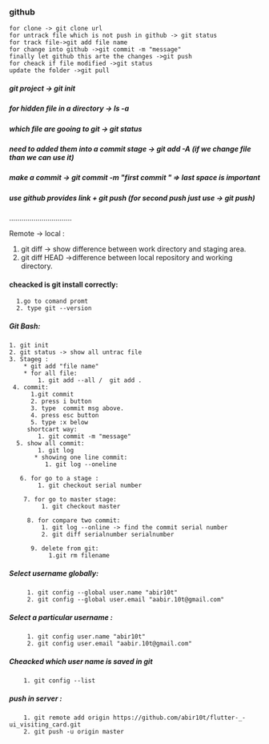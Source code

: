   ### github  
    for clone -> git clone url
    for untrack file which is not push in github -> git status
    for track file->git add file name
    for change into github ->git commit -m "message"
    finally let github this arte the changes ->git push
    for cheack if file modified ->git status
    update the folder ->git pull

   ##### git project -> git init 
   ##### for hidden file in a directory -> ls -a
   ##### which file are gooing to git -> git status
   ##### need to added them into a commit stage -> git add -A (if we change file than we can use it)
   ##### make a commit ->  git commit -m "first commit " => last space is important
  ##### use github provides link + git push (for second push just use -> git push)
  
  
  
  
  ...............................
  
  Remote -> local :
  1. git diff -> show difference between work directory and staging area.
  2. git diff HEAD ->difference between local repository and working directory.



#### cheacked is git install correctly:
      1.go to comand promt
      2. type git --version
      
 ##### Git Bash:
    1. git init
    2. git status -> show all untrac file
    3. Stageg :
        * git add "file name"
        * for all file:
            1. git add --all /  git add .
     4. commit:
          1.git commit 
          2. press i button
          3. type  commit msg above.
          4. press esc button
          5. type :x below
         shortcart way:
            1. git commit -m "message"
      5. show all commit:
            1. git log
           * showing one line commit:
              1. git log --oneline
              
       6. for go to a stage :
            1. git checkout serial number
            
        7. for go to master stage:
             1. git checkout master
           
         8. for compare two commit:
             1. git log --online -> find the commit serial number
             2. git diff serialnumber serialnumber
             
          9. delete from git:
               1.git rm filename
             
   
 ##### Select username globally:
         1. git config --global user.name "abir10t"
         2. git config --global user.email "aabir.10t@gmail.com"
##### Select a particular username :
         1. git config user.name "abir10t"
         2. git config user.email "aabir.10t@gmail.com"
         
##### Cheacked which user name is saved in git
        1. git config --list
        
##### push in server :
        1. git remote add origin https://github.com/abir10t/flutter-_-ui_visiting_card.git
        2. git push -u origin master
